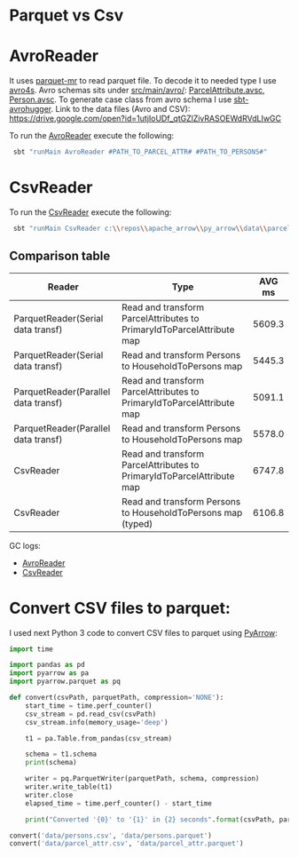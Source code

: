 # Parquet vs Csv

# AvroReader
It uses [parquet-mr](https://github.com/apache/parquet-mr) to read parquet file. To decode it to needed type I use [avro4s](https://github.com/sksamuel/avro4s). Avro schemas sits under  [src/main/avro/](src/main/avro/): [ParcelAttribute.avsc](src/main/avro/ParcelAttribute.avsc), [Person.avsc](src/main/avro/Person.avsc). To generate case class from avro schema I use [sbt-avrohugger](https://github.com/julianpeeters/sbt-avrohugger). Link to the data files (Avro and CSV): https://drive.google.com/open?id=1utjIoUDf_qtGZlZivRASOEWdRVdLIwGC

To run the [AvroReader](AvroReader.scala) execute the following:
```sh
 sbt "runMain AvroReader #PATH_TO_PARCEL_ATTR# #PATH_TO_PERSONS#"
```

# CsvReader
To run the [CsvReader](CsvReader.scala) execute the following:
```sh
 sbt "runMain CsvReader c:\\repos\\apache_arrow\\py_arrow\\data\\parcel_attr.csv c:\\repos\\apache_arrow\\py_arrow\\data\\persons.csv"
 ```
## Comparison table
| Reader                              | Type                                                                  | AVG ms |
|-------------------------------------|-----------------------------------------------------------------------|--------|
| ParquetReader(Serial data transf)   | Read and transform ParcelAttributes to PrimaryIdToParcelAttribute map | 5609.3 |
| ParquetReader(Serial data transf)   | Read and transform Persons to HouseholdToPersons map                  | 5445.3 |
| ParquetReader(Parallel data transf) | Read and transform ParcelAttributes to PrimaryIdToParcelAttribute map | 5091.1 |
| ParquetReader(Parallel data transf) | Read and transform Persons to HouseholdToPersons map                  | 5578.0 |
| CsvReader                           | Read and transform ParcelAttributes to PrimaryIdToParcelAttribute map | 6747.8 |
| CsvReader                           | Read and transform Persons to HouseholdToPersons map (typed)          | 6106.8 |

GC logs:
- [AvroReader](https://gceasy.io:443/my-gc-report.jsp?p=c2hhcmVkLzIwMTkvMDEvMTQvLS1BdnJvU2VyaWFsX2djLmxvZy0tMTYtNTQtMjE=&channel=WEB)
- [CsvReader](https://gceasy.io:443/my-gc-report.jsp?p=c2hhcmVkLzIwMTkvMDEvMTQvLS1jc3ZfZ2MubG9nLS0xNi01My00MA==&channel=WEB)

# Convert CSV files to parquet:
I used next Python 3 code to convert CSV files to parquet using [PyArrow](https://arrow.apache.org/docs/python/install.html):
```python
import time

import pandas as pd
import pyarrow as pa
import pyarrow.parquet as pq

def convert(csvPath, parquetPath, compression='NONE'):
	start_time = time.perf_counter()
	csv_stream = pd.read_csv(csvPath)
	csv_stream.info(memory_usage='deep')

	t1 = pa.Table.from_pandas(csv_stream)

	schema = t1.schema
	print(schema)

	writer = pq.ParquetWriter(parquetPath, schema, compression)
	writer.write_table(t1)
	writer.close
	elapsed_time = time.perf_counter() - start_time

	print("Converted '{0}' to '{1}' in {2} seconds".format(csvPath, parquetPath, elapsed_time))

convert('data/persons.csv', 'data/persons.parquet')
convert('data/parcel_attr.csv', 'data/parcel_attr.parquet')
```
